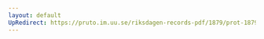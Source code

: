 ```yaml
---
layout: default
UpRedirect: https://pruto.im.uu.se/riksdagen-records-pdf/1879/prot-1879--fk--018/prot-1879--fk--018_009.pdf
---
```

